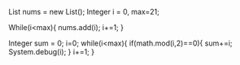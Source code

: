 List<Integer> nums = new List<Integer>();
Integer i = 0, max=21;

While(i<max){
    nums.add(i);
    i+=1;
}

Integer sum = 0;
i=0;
while(i<max){
    if(math.mod(i,2)==0){
        sum+=i;
        System.debug(i);
    }
    i+=1;
}


